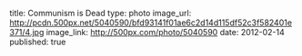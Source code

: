 title: Communism is Dead
type: photo
image_url: http://pcdn.500px.net/5040590/bfd93141f01ae6c2d14d115df52c3f582401e371/4.jpg
image_link: http://500px.com/photo/5040590
date: 2012-02-14
published: true


